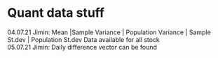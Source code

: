 # Quant data stuff </br>
04.07.21 Jimin: Mean |Sample Variance | Population Variance | Sample St.dev | Population St.dev Data available for all stock </br>
05.07.21 Jimin: Daily difference vector can be found
